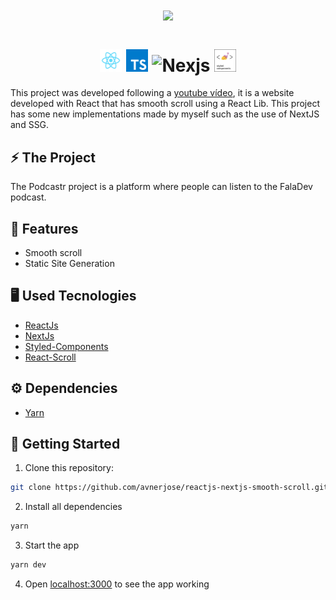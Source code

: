 <h1 align="center">
  <img src="public/dolla.gif"/> 
</h1>
<h1 align="center" widht="50%">
  <img alt="React" width="7%" src="https://raw.githubusercontent.com/github/explore/80688e429a7d4ef2fca1e82350fe8e3517d3494d/topics/react/react.png" />
  <img alt="TypeScript" width="7%" src="https://raw.githubusercontent.com/github/explore/80688e429a7d4ef2fca1e82350fe8e3517d3494d/topics/typescript/typescript.png" />
  <img alt="Nexjs" width="7%" src="https://assets.vercel.com/image/upload/v1607554385/repositories/next-js/next-logo.png" />
  <img alt="TypeScript" width="7%" src="https://raw.githubusercontent.com/github/explore/80688e429a7d4ef2fca1e82350fe8e3517d3494d/topics/styled-components/styled-components.png" />
</h1>

This project was developed following a [youtube vídeo](https://www.youtube.com/watch?v=Nl54MJDR2p8), it is a website developed with React that has smooth scroll using a React Lib. This project has some new implementations made by myself such as the use of NextJS and SSG.

## ⚡️ The Project
  The Podcastr project is a platform where people can listen to the FalaDev podcast. 
  
## 🎯 Features
 - Smooth scroll
 - Static Site Generation
  
## 🖥️ Used Tecnologies
 - [ReactJs](https://reactjs.org/)
 - [NextJs](https://nextjs.org/)
 - [Styled-Components](https://styled-components.com/)
 - [React-Scroll](https://github.com/fisshy/react-scroll)

## ⚙️ Dependencies
 - [Yarn](https://yarnpkg.com/)
 
## 🚀️ Getting Started

1. Clone this repository: 

```bash
git clone https://github.com/avnerjose/reactjs-nextjs-smooth-scroll.git && cd reactjs-nextjs-smooth-scroll
```
2. Install all dependencies

```bash
yarn
```
3. Start the app
```bash
yarn dev
```
4. Open [localhost:3000](http://localhost:3000) to see the app working

